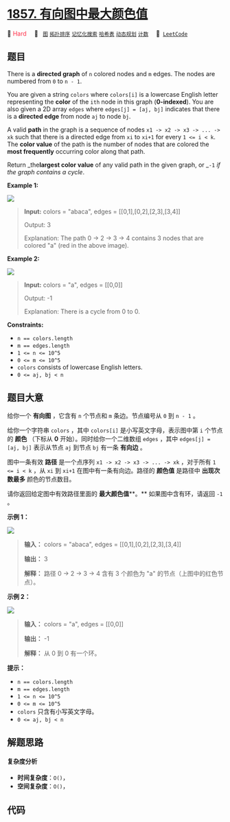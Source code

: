 # [1857. 有向图中最大颜色值](https://leetcode.com/problems/largest-color-value-in-a-directed-graph)

🔴 <font color=#ff334b>Hard</font>&emsp; 🔖&ensp; [`图`](/outline/tag/graph.md) [`拓扑排序`](/outline/tag/topological-sort.md) [`记忆化搜索`](/outline/tag/memoization.md) [`哈希表`](/outline/tag/hash-table.md) [`动态规划`](/outline/tag/dynamic-programming.md) [`计数`](/outline/tag/counting.md)&emsp; 🔗&ensp;[`LeetCode`](https://leetcode.com/problems/largest-color-value-in-a-directed-graph)

## 题目

There is a **directed graph** of `n` colored nodes and `m` edges. The nodes
are numbered from `0` to `n - 1`.

You are given a string `colors` where `colors[i]` is a lowercase English
letter representing the **color** of the `ith` node in this graph
(**0-indexed**). You are also given a 2D array `edges` where `edges[j] = [aj,
bj]` indicates that there is a **directed edge** from node `aj` to node `bj`.

A valid **path** in the graph is a sequence of nodes `x1 -> x2 -> x3 -> ... ->
xk` such that there is a directed edge from `xi` to `xi+1` for every `1 <= i <
k`. The **color value** of the path is the number of nodes that are colored
the **most frequently** occurring color along that path.

Return _the**largest color value** of any valid path in the given graph, or
_`-1` _if the graph contains a cycle_.



**Example 1:**

![](https://assets.leetcode.com/uploads/2021/04/21/leet1.png)

> 
> 
> 
> 
> 
> **Input:** colors = "abaca", edges = [[0,1],[0,2],[2,3],[3,4]]
> 
> Output: 3
> 
> Explanation: The path 0 -> 2 -> 3 -> 4 contains 3 nodes that are colored "a" (red in the above image).

**Example 2:**

![](https://assets.leetcode.com/uploads/2021/04/21/leet2.png)

> 
> 
> 
> 
> 
> **Input:** colors = "a", edges = [[0,0]]
> 
> Output: -1
> 
> Explanation: There is a cycle from 0 to 0.

**Constraints:**

  * `n == colors.length`
  * `m == edges.length`
  * `1 <= n <= 10^5`
  * `0 <= m <= 10^5`
  * `colors` consists of lowercase English letters.
  * `0 <= aj, bj < n`


## 题目大意

给你一个 **有向图** ，它含有 `n` 个节点和 `m` 条边。节点编号从 `0` 到 `n - 1` 。

给你一个字符串 `colors` ，其中 `colors[i]` 是小写英文字母，表示图中第 `i` 个节点的 **颜色** （下标从 **0**
开始）。同时给你一个二维数组 `edges` ，其中 `edges[j] = [aj, bj]` 表示从节点 `aj` 到节点 `bj` 有一条
**有向边** 。

图中一条有效 **路径** 是一个点序列 `x1 -> x2 -> x3 -> ... -> xk` ，对于所有 `1 <= i < k` ，从 `xi`
到 `xi+1` 在图中有一条有向边。路径的 **颜色值** 是路径中 **出现次数最多** 颜色的节点数目。

请你返回给定图中有效路径里面的 **最大颜色值****。** 如果图中含有环，请返回 `-1` 。

**示例 1：**

![](https://assets.leetcode.com/uploads/2021/04/21/leet1.png)

> 
> 
> 
> 
> 
> **输入：** colors = "abaca", edges = [[0,1],[0,2],[2,3],[3,4]]
> 
> **输出：** 3
> 
> **解释：** 路径 0 -> 2 -> 3 -> 4 含有 3 个颜色为 "a" 的节点（上图中的红色节点）。
> 
> 

**示例 2：**

![](https://assets.leetcode.com/uploads/2021/04/21/leet2.png)

> 
> 
> 
> 
> 
> **输入：** colors = "a", edges = [[0,0]]
> 
> **输出：** -1
> 
> **解释：** 从 0 到 0 有一个环。
> 
> 

**提示：**

  * `n == colors.length`
  * `m == edges.length`
  * `1 <= n <= 10^5`
  * `0 <= m <= 10^5`
  * `colors` 只含有小写英文字母。
  * `0 <= aj, bj < n`


## 解题思路

#### 复杂度分析

- **时间复杂度**：`O()`，
- **空间复杂度**：`O()`，

## 代码

```javascript

```